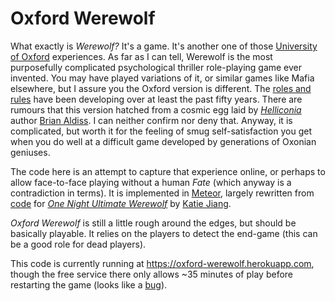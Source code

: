 # Oxford Werewolf

What exactly is _Werewolf?_ It's a game. It's another one of those [University of Oxford](http://www.ox.ac.uk/) experiences. As far as I can tell, Werewolf is the most purposefully complicated psychological thriller role-playing game ever invented. You may have played variations of it, or similar games like Mafia elsewhere, but I assure you the Oxford version is different. The [roles and rules](Werewolf.md) have been developing over at least the past fifty years. There are rumours that this version hatched from a cosmic egg laid by [_Helliconia_](https://en.wikipedia.org/wiki/Helliconia) author [Brian Aldiss](https://en.wikipedia.org/wiki/Brian_Aldiss). I can neither confirm nor deny that. Anyway, it is complicated, but worth it for the feeling of smug self-satisfaction you get when you do well at a difficult game developed by generations of Oxonian geniuses.

The code here is an attempt to capture that experience online, or perhaps to allow face-to-face playing without a human _Fate_ (which anyway is a contradiction in terms). It is implemented in [Meteor](https://github.com/meteor/meteor), largely rewritten from [code](https://github.com/timadye/werewolf/tree/1n-werewolf) for [_One Night Ultimate Werewolf_](http://ultimatewerewolf.herokuapp.com) by [Katie Jiang](https://github.com/katiejiang/).

_Oxford Werewolf_ is still a little rough around the edges, but should be basically playable. It relies on the players to detect the end-game (this can be a good role for dead players).

This code is currently running at https://oxford-werewolf.herokuapp.com, though the free service there only allows ~35 minutes of play before restarting the game (looks like a [bug](https://stackoverflow.com/questions/62439688/heroku-free-dyno-idling-mid-test-what-killed-it)).